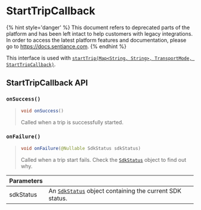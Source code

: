 # StartTripCallback

{% hint style='danger' %} This document refers to deprecated parts of the platform and has been left intact to help customers with legacy integrations. In order to access the latest platform features and documentation, please go to https://docs.sentiance.com. {% endhint %}

This interface is used with [`startTrip(Map<String, String>, TransportMode, StartTripCallback)`](../sentiance.md#starttrip).

## StartTripCallback API

### `onSuccess()`

> ```java
> void onSuccess()
> ```
>
> Called when a trip is successfully started.

### `onFailure()`

> ```java
> void onFailure(@Nullable SdkStatus sdkStatus)
> ```
>
> Called when a trip start fails. Check the [`SdkStatus`](../sdkstatus/) object to find out why.

| Parameters |                                                                           |
| ---------- | ------------------------------------------------------------------------- |
| sdkStatus  | An [`SdkStatus`](../sdkstatus/) object containing the current SDK status. |

